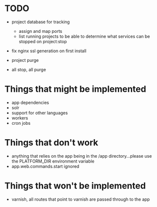 # TODO
- project database for tracking
    - assign and map ports
    - list running projects to be able to determine what services can be stopped on project:stop

- fix nginx ssl generation on first install
- project purge
- all stop, all purge

# Things that might be implemented
- app dependencies
- solr
- support for other languages
- workers
- cron jobs

# Things that don't work
- anything that relies on the app being in the /app directory...please use the PLATFORM_DIR environment variable
- app.web.commands.start ignored

# Things that won't be implemented
- varnish, all routes that point to varnish are passed through to the app